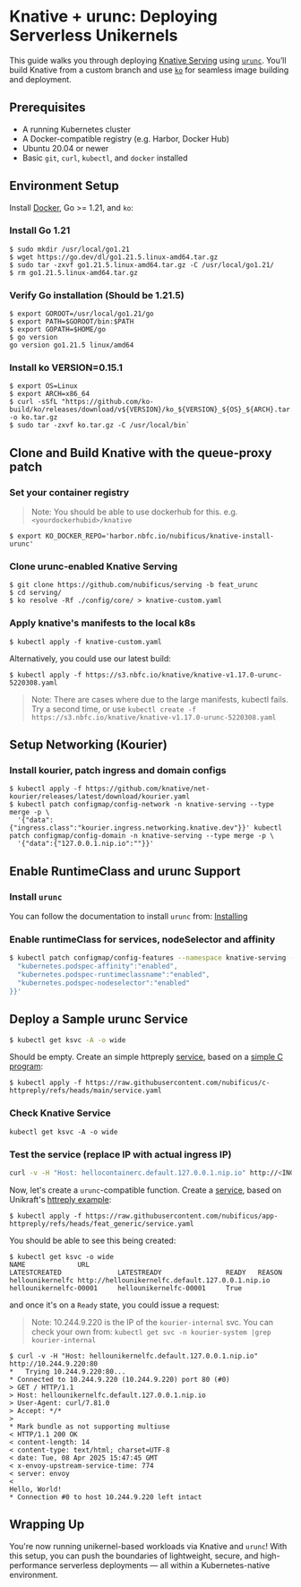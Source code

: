 # Knative + urunc: Deploying Serverless Unikernels

This guide walks you through deploying [Knative Serving](https://knative.dev/)
using [`urunc`](https://github.com/nubificus/urunc). You’ll build Knative from
a custom branch and use [`ko`](https://github.com/ko-build/ko) for seamless
image building and deployment.

## Prerequisites

-   A running Kubernetes cluster
-   A Docker-compatible registry (e.g. Harbor, Docker Hub)
-   Ubuntu 20.04 or newer
-   Basic `git`, `curl`, `kubectl`, and `docker` installed
    
## Environment Setup

Install [Docker](/quickstart/#install-docker), Go >= 1.21, and `ko`:

### Install Go 1.21  
```console
$ sudo mkdir /usr/local/go1.21
$ wget https://go.dev/dl/go1.21.5.linux-amd64.tar.gz
$ sudo tar -zxvf go1.21.5.linux-amd64.tar.gz -C /usr/local/go1.21/
$ rm go1.21.5.linux-amd64.tar.gz
```

### Verify Go installation (Should be 1.21.5)

```console
$ export GOROOT=/usr/local/go1.21/go 
$ export PATH=$GOROOT/bin:$PATH  
$ export GOPATH=$HOME/go 
$ go version
go version go1.21.5 linux/amd64
```

### Install ko VERSION=0.15.1
```console
$ export OS=Linux
$ export ARCH=x86_64
$ curl -sSfL "https://github.com/ko-build/ko/releases/download/v${VERSION}/ko_${VERSION}_${OS}_${ARCH}.tar.gz" -o ko.tar.gz
$ sudo tar -zxvf ko.tar.gz -C /usr/local/bin` 
```

## Clone and Build Knative with the queue-proxy patch

### Set your container registry  

> Note: You should be able to use dockerhub for this. e.g. `<yourdockerhubid>/knative`

```console
$ export KO_DOCKER_REPO='harbor.nbfc.io/nubificus/knative-install-urunc'
```

### Clone urunc-enabled Knative Serving 
```console
$ git clone https://github.com/nubificus/serving -b feat_urunc 
$ cd serving/
$ ko resolve -Rf ./config/core/ > knative-custom.yaml
```

### Apply knative's manifests to the local k8s
```console
$ kubectl apply -f knative-custom.yaml
```

Alternatively, you could use our latest build:
```console
$ kubectl apply -f https://s3.nbfc.io/knative/knative-v1.17.0-urunc-5220308.yaml
```

> Note: There are cases where due to the large manifests, kubectl fails. Try a second time, or use `kubectl create -f https://s3.nbfc.io/knative/knative-v1.17.0-urunc-5220308.yaml`

## Setup Networking (Kourier)

### Install kourier, patch ingress and domain configs

```console
$ kubectl apply -f https://github.com/knative/net-kourier/releases/latest/download/kourier.yaml 
$ kubectl patch configmap/config-network -n knative-serving --type merge -p \ 
  '{"data":{"ingress.class":"kourier.ingress.networking.knative.dev"}}' kubectl patch configmap/config-domain -n knative-serving --type merge -p \ 
  '{"data":{"127.0.0.1.nip.io":""}}'
```

## Enable RuntimeClass and urunc Support


### Install `urunc`

You can follow the documentation to install `urunc` from: [Installing](https://urunc.io/tutorials/How-to-urunc-on-k8s/)

### Enable runtimeClass for services, nodeSelector and affinity

```bash
$ kubectl patch configmap/config-features --namespace knative-serving --type merge --patch '{"data":{
  "kubernetes.podspec-affinity":"enabled",
  "kubernetes.podspec-runtimeclassname":"enabled",
  "kubernetes.podspec-nodeselector":"enabled"
}}'
```

## Deploy a Sample urunc Service

```bash
$ kubectl get ksvc -A -o wide
```

Should be empty. Create an simple httpreply
[service](https://github.com/nubificus/c-httpreply/blob/main/service.yaml),
based on a [simple C program](https://github.com/nubificus/c-httpreply):

```console
$ kubectl apply -f https://raw.githubusercontent.com/nubificus/c-httpreply/refs/heads/main/service.yaml
```

### Check Knative Service 
 
```console
kubectl get ksvc -A -o wide 
```

### Test the service (replace IP with actual ingress IP) 

```bash
curl -v -H "Host: hellocontainerc.default.127.0.0.1.nip.io" http://<INGRESS_IP>
```

Now, let's create a `urunc`-compatible function. Create a [service](https://github.com/nubificus/app-httpreply/blob/fb0ec5c7f5e6b1fedbc589cdc96477c472fef2ca/service.yaml), based on Unikraft's [httreply example](https://github.com/nubificus/app-httpreply/tree/feat_generic): 

```console
$ kubectl apply -f https://raw.githubusercontent.com/nubificus/app-httpreply/refs/heads/feat_generic/service.yaml
```

You should be able to see this being created:

```console
$ kubectl get ksvc -o wide
NAME             URL                                                  LATESTCREATED              LATESTREADY                READY   REASON
hellounikernelfc http://hellounikernelfc.default.127.0.0.1.nip.io     hellounikernelfc-00001     hellounikernelfc-00001     True
```

and once it's on a `Ready` state, you could issue a request:
> Note: 10.244.9.220 is the IP of the `kourier-internal` svc. You can check your own from:
> `kubectl get svc -n kourier-system |grep kourier-internal`

```console
$ curl -v -H "Host: hellounikernelfc.default.127.0.0.1.nip.io" http://10.244.9.220:80
*   Trying 10.244.9.220:80...
* Connected to 10.244.9.220 (10.244.9.220) port 80 (#0)
> GET / HTTP/1.1
> Host: hellounikernelfc.default.127.0.0.1.nip.io
> User-Agent: curl/7.81.0
> Accept: */*
>
* Mark bundle as not supporting multiuse
< HTTP/1.1 200 OK
< content-length: 14
< content-type: text/html; charset=UTF-8
< date: Tue, 08 Apr 2025 15:47:45 GMT
< x-envoy-upstream-service-time: 774
< server: envoy
<
Hello, World!
* Connection #0 to host 10.244.9.220 left intact
```

## Wrapping Up

You're now running unikernel-based workloads via Knative and `urunc`! With this
setup, you can push the boundaries of lightweight, secure, and high-performance
serverless deployments — all within a Kubernetes-native environment.
